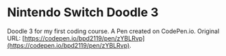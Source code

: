 # Nintendo Switch Doodle 3
 Doodle 3 for my first coding course. 
A Pen created on CodePen.io. Original URL: [https://codepen.io/bpd2119/pen/zYBLRvp](https://codepen.io/bpd2119/pen/zYBLRvp).
